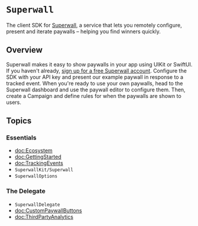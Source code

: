 # ``Superwall``

The client SDK for [Superwall](https://superwall.com), a service that lets you remotely configure, present and iterate paywalls – helping you find winners quickly.

## Overview

Superwall makes it easy to show paywalls in your app using UIKit or SwiftUI. If you haven't already, [sign up for a free Superwall account](https://superwall.com/sign-up). Configure the SDK with your API key and present our example paywall in response to a tracked event. When you're ready to use your own paywalls, head to the Superwall dashboard and use the paywall editor to configure them. Then, create a Campaign and define rules for when the paywalls are shown to users.

## Topics

### Essentials
- <doc:Ecosystem>
- <doc:GettingStarted>
- <doc:TrackingEvents>
- ``SuperwallKit/Superwall``
- ``SuperwallOptions``

### The Delegate
- ``SuperwallDelegate``
- <doc:CustomPaywallButtons>
- <doc:ThirdPartyAnalytics>
